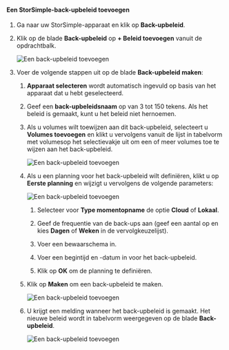 <!--author=alkohli last changed: 02/10/17-->

#### <a name="to-add-a-storsimple-backup-policy"></a>Een StorSimple-back-upbeleid toevoegen

1. Ga naar uw StorSimple-apparaat en klik op **Back-upbeleid**.

2. Klik op de blade **Back-upbeleid** op **+ Beleid toevoegen** vanuit de opdrachtbalk.
   
    ![Een back-upbeleid toevoegen](./media/storsimple-8000-add-backup-policy-u2/addbupol1.png)

3. Voer de volgende stappen uit op de blade **Back-upbeleid maken**:
   
   1. **Apparaat selecteren** wordt automatisch ingevuld op basis van het apparaat dat u hebt geselecteerd.
   
   2. Geef een **back-upbeleidsnaam** op van 3 tot 150 tekens. Als het beleid is gemaakt, kunt u het beleid niet hernoemen.
       
   3. Als u volumes wilt toewijzen aan dit back-upbeleid, selecteert u **Volumes toevoegen** en klikt u vervolgens vanuit de lijst in tabelvorm met volumesop het selectievakje uit om een of meer volumes toe te wijzen aan het back-upbeleid.

       ![Een back-upbeleid toevoegen](./media/storsimple-8000-add-backup-policy-u2/addbupol2.png)

   4. Als u een planning voor het back-upbeleid wilt definiëren, klikt u op **Eerste planning** en wijzigt u vervolgens de volgende parameters:

       ![Een back-upbeleid toevoegen](./media/storsimple-8000-add-backup-policy-u2/addbupol3.png)

       1. Selecteer voor **Type momentopname** de optie **Cloud** of **Lokaal**.

       2. Geef de frequentie van de back-ups aan (geef een aantal op en kies **Dagen** of **Weken** in de vervolgkeuzelijst).

       3. Voer een bewaarschema in.

       4. Voer een begintijd en -datum in voor het back-upbeleid.

       5. Klik op **OK** om de planning te definiëren.

   5. Klik op **Maken** om een back-upbeleid te maken.

       ![Een back-upbeleid toevoegen](./media/storsimple-8000-add-backup-policy-u2/addbupol4.png)
   
   6. U krijgt een melding wanneer het back-upbeleid is gemaakt. Het nieuwe beleid wordt in tabelvorm weergegeven op de blade **Back-upbeleid**.

       ![Een back-upbeleid toevoegen](./media/storsimple-8000-add-backup-policy-u2/addbupol7.png)

